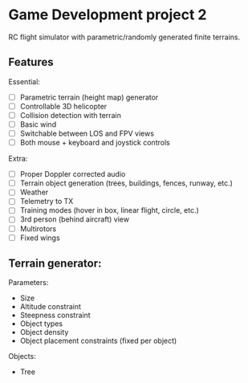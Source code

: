 # Game Development project 2

RC flight simulator with parametric/randomly generated finite terrains.

## Features

Essential:

- [ ] Parametric terrain (height map) generator
- [ ] Controllable 3D helicopter
- [ ] Collision detection with terrain
- [ ] Basic wind
- [ ] Switchable between LOS and FPV views
- [ ] Both mouse + keyboard and joystick controls

Extra:

- [ ] Proper Doppler corrected audio
- [ ] Terrain object generation (trees, buildings, fences, runway, etc.)
- [ ] Weather
- [ ] Telemetry to TX
- [ ] Training modes (hover in box, linear flight, circle, etc.)
- [ ] 3rd person (behind aircraft) view
- [ ] Multirotors
- [ ] Fixed wings

## Terrain generator:

Parameters:

- Size
- Altitude constraint
- Steepness constraint
- Object types
- Object density
- Object placement constraints (fixed per object)

Objects:

- Tree
